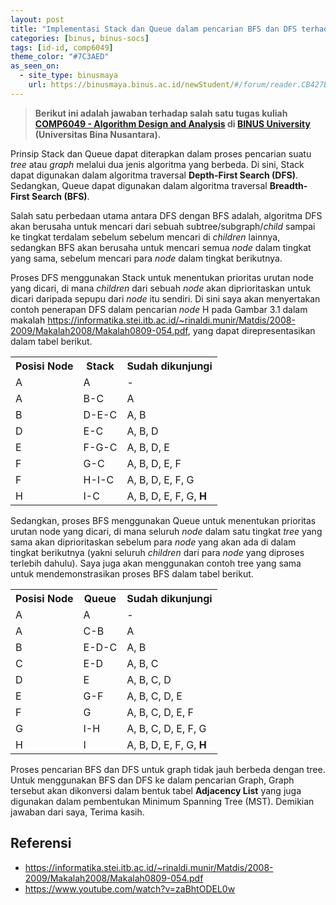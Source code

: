 ```yaml
---
layout: post
title: "Implementasi Stack dan Queue dalam pencarian BFS dan DFS terhadap Tree dan Graph"
categories: [binus, binus-socs]
tags: [id-id, comp6049]
theme_color: "#7C3AED"
as_seen_on:
  - site_type: binusmaya
    url: https://binusmaya.binus.ac.id/newStudent/#/forum/reader.CB427B34-5159-4FFC-91C3-BCB98FD79904?id=1
---
```

> **Berikut ini adalah jawaban terhadap salah satu tugas kuliah [COMP6049 - Algorithm Design and Analysis](https://curriculum.binus.ac.id/course/comp6049/) di [BINUS University](https://binus.ac.id) (Universitas Bina Nusantara).**

Prinsip Stack dan Queue dapat diterapkan dalam proses pencarian suatu <i>tree</i> atau <i>graph</i> melalui dua jenis algoritma yang berbeda. Di sini, Stack dapat digunakan dalam algoritma traversal <b>Depth-First Search (DFS)</b>. Sedangkan, Queue dapat digunakan dalam algoritma traversal <b>Breadth-First Search (BFS)</b>.

Salah satu perbedaan utama antara DFS dengan BFS adalah, algoritma DFS akan berusaha untuk mencari dari sebuah subtree/subgraph/<i>child</i> sampai ke tingkat terdalam sebelum sebelum mencari di <i>children</i> lainnya, sedangkan BFS akan berusaha untuk mencari semua <i>node</i> dalam tingkat yang sama, sebelum mencari para <i>node</i> dalam tingkat berikutnya.

Proses DFS menggunakan Stack untuk menentukan prioritas urutan node yang dicari, di mana <i>children</i> dari sebuah <i>node</i> akan diprioritaskan untuk dicari daripada sepupu dari <i>node</i> itu sendiri. Di sini saya akan menyertakan contoh penerapan DFS dalam pencarian <i>node</i> H pada Gambar 3.1 dalam makalah <a href="https://informatika.stei.itb.ac.id/~rinaldi.munir/Matdis/2008-2009/Makalah2008/lineMakalah0809-054.pdf" target="_blank">https://informatika.stei.itb.ac.id/~rinaldi.munir/Matdis/2008-2009/Makalah2008/Makalah0809-054.pdf</a>, yang dapat direpresentasikan dalam tabel berikut.

<table><tr><th style="background: none">Posisi Node</th><th style="background: none">Stack</th><th style="background: none">Sudah dikunjungi</th></tr><tr><td>A</td><td>A</td><td>-</td></tr><tr><td>A</td><td>B-C</td><td>A</td></tr><tr><td>B</td><td>D-E-C</td><td>A, B</td></tr><tr><td>D</td><td>E-C</td><td>A, B, D</td></tr><tr><td>E</td><td>F-G-C</td><td>A, B, D, E</td></tr><tr><td>F</td><td>G-C</td><td>A, B, D, E, F</td></tr><tr><td>F</td><td>H-I-C</td><td>A, B, D, E, F, G</td></tr><tr><td>H</td><td>I-C</td><td>A, B, D, E, F, G, <b>H</b></td></tr></table>

Sedangkan, proses BFS menggunakan Queue untuk menentukan prioritas urutan node yang dicari, di mana seluruh <i>node</i> dalam satu tingkat <i>tree</i> yang sama akan diprioritaskan sebelum para <i>node</i> yang akan ada di dalam tingkat berikutnya (yakni seluruh <i>children</i> dari para <i>node</i> yang diproses terlebih dahulu). Saya juga akan menggunakan contoh tree yang sama untuk mendemonstrasikan proses BFS dalam tabel berikut.

<table><tr><th style="background: none">Posisi Node</th><th style="background: none">Queue</th><th style="background: none">Sudah dikunjungi</th></tr><tr><td>A</td><td>A</td><td>-</td></tr><tr><td>A</td><td>C-B</td><td>A</td></tr><tr><td>B</td><td>E-D-C</td><td>A, B</td></tr><tr><td>C</td><td>E-D</td><td>A, B, C</td></tr><tr><td>D</td><td>E</td><td>A, B, C, D</td></tr><tr><td>E</td><td>G-F</td><td>A, B, C, D, E</td></tr><tr><td>F</td><td>G</td><td>A, B, C, D, E, F</td></tr><tr><td>G</td><td>I-H</td><td>A, B, C, D, E, F, G</td></tr><tr><td>H</td><td>I</td><td>A, B, D, E, F, G, <b>H</b></td></tr></table>

Proses pencarian BFS dan DFS untuk graph tidak jauh berbeda dengan tree. Untuk menggunakan BFS dan DFS ke dalam pencarian Graph, Graph tersebut akan dikonversi dalam bentuk tabel <b>Adjacency List</b> yang juga digunakan dalam pembentukan Minimum Spanning Tree (MST).
Demikian jawaban dari saya, Terima kasih.

## Referensi
<ul><li><a href="https://informatika.stei.itb.ac.id/~rinaldi.munir/Matdis/2008-2009/Makalah2008/lineMakalah0809-054.pdf" target="_blank">https://informatika.stei.itb.ac.id/~rinaldi.munir/Matdis/2008-2009/Makalah2008/Makalah0809-054.pdf</a></li><li><a href="https://www.youtube.com/watch?v=zaBhtODEL0w">https://www.youtube.com/watch?v=zaBhtODEL0w</a></li></ul>